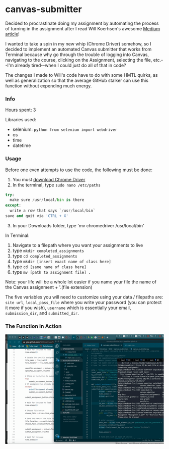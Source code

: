 # canvas-submitter
Decided to procrastinate doing my assignment by automating the process of turning in the assignment after I read Will Koerhsen's awesome [Medium article](https://towardsdatascience.com/controlling-the-web-with-python-6fceb22c5f08)!

I wanted to take a spin in my new whip (Chrome Driver) somehow, so I decided to implement an automated Canvas submitter that works from Terminal because why go through the trouble of logging into Canvas, navigating to the course, clicking on the Assignment, selecting the file, etc.--I'm already tired--when I could just do all of that in code?

The changes I made to Will's code have to do with some HMTL quirks, as well as generalization so that the average GitHub stalker can use this function without expending much energy.

### Info

Hours spent: 3

Libraries used: 
* selenium: ```python from selenium import webdriver```
* os
* time
* datetime


### Usage

Before one even attempts to use the code, the following must be done:

1. You must [download Chrome Driver](https://sites.google.com/a/chromium.org/chromedriver/downloads)
2. In the terminal, type `sudo nano /etc/paths`

```python
try:
  make sure /usr/local/bin is there
except:
  write a row that says `/usr/local/bin`
save and quit via 'CTRL + X'
```
3. In your Downloads folder, type 'mv chromedriver /usr/local/bin'

In Terminal:

1. Navigate to a filepath where you want your assignments to live
2. type `mkdir completed_assignments`
3. type `cd completed_assignments`
4. type `mkdir [insert exact name of class here]`
5. type `cd [same name of class here]`
6. type `mv [path to assignment file] .`

Note: your life will be a whole lot easier if you name your file the name of the Canvas assignment + '.(file extension)

The five variables you will need to customize using your data / filepaths are: `site url`, `local_pass_file` where you write your password (you can protect it more if you wish), `username` which is essentially your email, `submission_dir`, and `submitted_dir`.

### The Function in Action

![canvas submitter](auto_sub.gif)






